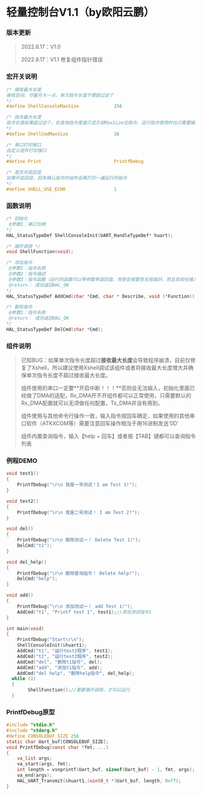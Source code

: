 # 轻量控制台V1.1（by欧阳云鹏）

### 版本更新

> 2022.8.17：V1.0	
>
> 2022.8.17：V1.1   修复组件指针错误

### 宏开关说明

```c
/* 接收最大长度 
接收空间，尽量开大一点，单次指令长度不要超过这个
*/
#define ShellConsoleMaxSize 			256

/* 指令最大长度 
指令长度如果超过这个，在查询指令里面只显示前MaxSize位指令，运行指令使用时也只需要输入前MaxSize位指令
*/
#define ShellCmdMaxSize 				16

/* 串口打印接口 
自定义组件打印接口
*/
#define Print 							PrintfDebug

/* 是否开启回显 
如果开启回显，回车确认指令时组件会再打印一遍运行的指令
*/
#define SHELL_USE_ECHO 					1
```

### 函数说明

```c
/* 初始化 
 @参数1：串口句柄
*/
HAL_StatusTypeDef ShellConsoleInit(UART_HandleTypeDef* huart);

/* 循环调用 */
void ShellFunction(void);

/* 添加指令 
 @参数1：指令名称
 @参数2：指令描述
 @参数3：指令函数（运行的函数可以带参数带返回值，但是会报警告无视就好，而且目前在输入指令时不支持输入参数，所以并没有实际意义同无参数无返回值的函数没有区别）
 @return： 成功返回HAL_OK
*/
HAL_StatusTypeDef AddCmd(char *Cmd, char * Describe, void (*Function)());

/* 删除指令 
 @参数1：指令名称
 @return： 成功返回HAL_OK
*/
HAL_StatusTypeDef DelCmd(char *Cmd);
```

### 组件说明

> 已知BUG：如果单次指令长度超过**接收最大长度**会导致程序崩溃，目前仅修复了Xshell，所以建议使用Xshell调试该组件或者将接收最大长度增大并确保单次指令长度不超过接收最大长度。
>
> 组件使用的串口一定要**开启中断！！！**否则会无法输入，初始化里面已经做了DMA的适配，Rx_DMA开不开组件都可以正常使用，只需要默认的Rx_DMA配置就可以无须做任何配置，Tx_DMA并没有用到。
>
> 组件使用与其他命令行操作一致，输入指令按回车确定，如果使用的其他串口软件（ATKXCOM等）需要注意回车操作相当于用16进制发送‘0D’
>
> 组件内置查询指令，输入【help + 回车】或者按【TAB】键都可以查询指令列表

### 例程DEMO

```c
void test1()
{
	PrintfDebug("\r\n 我是一号测试！I am Test 1!");
}

void test2()
{
	PrintfDebug("\r\n 我是二号测试！ I am Test 2!");
}

void del()
{
	PrintfDebug("\r\n 删除测试一！ Delete Test 1!");
	DelCmd("t1");
}

void del_help()
{
	PrintfDebug("\r\n 删除查询指令！ Delete help!");
	DelCmd("help");
}

void add()
{
	PrintfDebug("\r\n 添加测试一！ add Test 1!");
	AddCmd("t1", "Printf test 1", test1);//添加测试指令1
}

int main(void)
{
	PrintfDebug("Start\r\n");
	ShellConsoleInit(&huart1);
	AddCmd("t1", "运行test1程序", test1);
	AddCmd("t2", "运行test2程序", test2);
	AddCmd("del", "删除t1指令", del);
	AddCmd("add", "添加t1指令", add);
	AddCmd("del help", "删除help指令", del_help);
  while (1)
  {
		ShellFunction();//需要循环调用，才可以运行
  }
```

### PrintfDebug原型

```c
#include "stdio.h"
#include "stdarg.h"
#define CONSOLEBUF_SIZE 256
static char Uart_buf[CONSOLEBUF_SIZE];
void PrintfDebug(const char *fmt, ...)
{
	va_list args;
	va_start(args, fmt);
	int length = vsnprintf(Uart_buf, sizeof(Uart_buf) - 1, fmt, args);
	va_end(args);
	HAL_UART_Transmit(&huart1,(uint8_t *)Uart_buf, length, 0xff);
}
```


